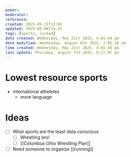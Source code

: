 ```yaml
---
power: 
moderator: 
reference: 
created: 2025-05-21T12:01
updated: 2025-08-06T14:15
tags: [sports, locked]
date created: Wednesday, May 21st 2025, 4:01:44 pm
date modified: Wednesday, August 6th 2025, 2:05:18 am
time created: Wednesday, May 21st 2025, 4:01:44 pm
last update: Thursday, August 7th 2025, 9:27:07 pm
---
```


# Lowest resource sports
- international atheletes
	- more language
# Ideas
- [ ] What sports are the least data conscious
	- [ ] Wrestling bro!
	- [ ] [[Columbus Ohio Wrestling Plan]]
- [ ] Need someone to organize [[running]]